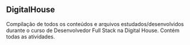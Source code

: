 ## DigitalHouse

Compilação de todos os conteúdos e arquivos estudados/desenvolvidos durante o curso de Desenvolvedor Full Stack na Digital House.
Contém todas as atividades.
